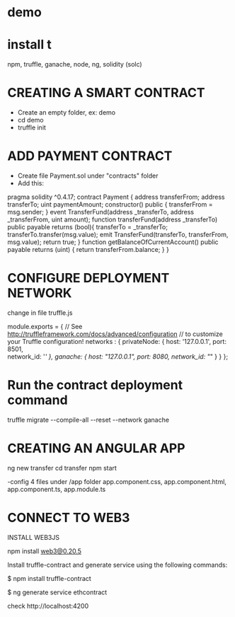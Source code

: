 # demo

# install t
npm,
truffle,
ganache,
node,
ng,
solidity (solc)

# CREATING A SMART CONTRACT

- Create an empty folder, ex: demo
- cd demo
- truffle init

# ADD PAYMENT CONTRACT

- Create file Payment.sol under "contracts" folder 
- Add this:

pragma solidity ^0.4.17;
contract Payment {
address transferFrom;
address transferTo;
uint paymentAmount;
constructor() public {
transferFrom = msg.sender;
}
event TransferFund(address _transferTo, address _transferFrom, uint amount);
function transferFund(address _transferTo) public payable returns (bool){
transferTo = _transferTo;
transferTo.transfer(msg.value);
emit TransferFund(transferTo, transferFrom, msg.value);
return true;
}
function getBalanceOfCurrentAccount() public payable returns (uint) {
return transferFrom.balance;
}
}



# CONFIGURE DEPLOYMENT NETWORK
change in file truffle.js

module.exports = {
  // See <http://truffleframework.com/docs/advanced/configuration>
  // to customize your Truffle configuration!
  networks : {
	privateNode: {
      host: '127.0.0.1',
      port: 8501,               
      network_id: '*'
    },
    ganache: {
      host: "127.0.0.1",
      port: 8080,
      network_id: "*"
    }
	}
};


# Run the contract deployment command
truffle migrate --compile-all --reset --network ganache


# CREATING AN ANGULAR APP
ng new transfer
cd transfer
npm start

-config 4 files under /app folder
app.component.css,
app.component.html,
app.component.ts,
app.module.ts

# CONNECT TO WEB3

INSTALL WEB3JS

npm install web3@0.20.5

Install truffle-contract and generate service using the following commands:

$ npm install truffle-contract

$ ng generate service ethcontract


check http://localhost:4200



